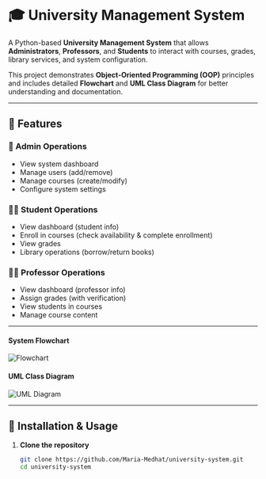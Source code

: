 # 🎓 University Management System

A Python-based **University Management System** that allows **Administrators**, **Professors**, and **Students** to interact with courses, grades, library services, and system configuration.  

This project demonstrates **Object-Oriented Programming (OOP)** principles and includes detailed **Flowchart** and **UML Class Diagram** for better understanding and documentation.

---

## 📝 Features

### 🔑 Admin Operations
- View system dashboard  
- Manage users (add/remove)  
- Manage courses (create/modify)  
- Configure system settings  

### 👩‍🎓 Student Operations
- View dashboard (student info)  
- Enroll in courses (check availability & complete enrollment)  
- View grades  
- Library operations (borrow/return books)  

### 👨‍🏫 Professor Operations
- View dashboard (professor info)  
- Assign grades (with verification)  
- View students in courses  
- Manage course content  

---

#### System Flowchart  
![Flowchart](docs/mermaid_flowchart.png)

#### UML Class Diagram  
![UML Diagram](docs/mermaid_uml.png)

---

## 🚀 Installation & Usage

1. **Clone the repository**
   ```bash
   git clone https://github.com/Maria-Medhat/university-system.git
   cd university-system
